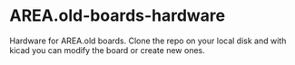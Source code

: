# AREA.old-boards-hardware
Hardware for AREA.old boards. Clone the repo on your local disk and with kicad you can modify the board or create new ones. 
